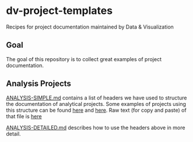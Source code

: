 # dv-project-templates
Recipes for project documentation maintained by Data &amp; Visualization

## Goal 

The goal of this repository is to collect great examples of project documentation. 

## Analysis Projects

[ANALYSIS-SIMPLE.md](https://github.com/BayAreaMetro/dv-project-templates/blob/master/ANALYSIS-SIMPLE.md) contains a list of headers we have used to structure the documentation of analytical projects. Some examples of projects using this structure can be found [here](https://github.com/BayAreaMetro/motm) and [here](https://github.com/BayAreaMetro/Adhoc-Spatial-Analysis). Raw text (for copy and paste) of that file is [here](https://raw.githubusercontent.com/BayAreaMetro/dv-project-templates/master/ANALYSIS-SIMPLE.md)

[ANALYSIS-DETAILED.md](https://github.com/BayAreaMetro/dv-project-templates/blob/master/ANALYSIS-DETAILED.md) describes how to use the headers above in more detail.   



